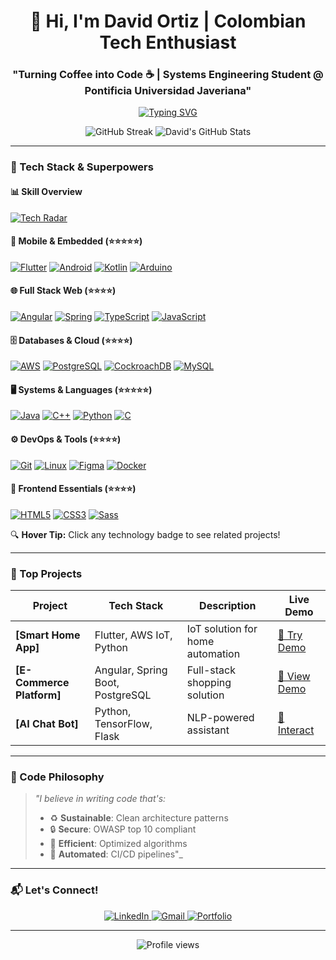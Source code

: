 <h1 align="center">🚀 Hi, I'm David Ortiz | Colombian Tech Enthusiast</h1>
<h3 align="center">"Turning Coffee into Code ☕️ | Systems Engineering Student @ Pontificia Universidad Javeriana"</h3>

<p align="center">
  <a href="https://git.io/typing-svg"><img src="https://readme-typing-svg.demolab.com?font=Fira+Code&pause=1000&color=22D3EE&center=true&vCenter=true&width=435&lines=Full-Stack+Developer;Mobile+Apps+Creator;Cloud+Explorer;Tech+Innovator;Continuous+Learner" alt="Typing SVG" /></a>
</p>

<div align="center">
  
  ![GitHub Streak](https://streak-stats.demolab.com?user=DavzC&theme=radical&border_radius=4.7)
  ![David's GitHub Stats](https://github-readme-stats.vercel.app/api?username=DavzC&show_icons=true&theme=radical)
  
</div>

---

### 🚀 Tech Stack & Superpowers

#### 📊 Skill Overview
[![Tech Radar](https://skillicons.dev/icons?i=java,flutter,cpp,py,aws,angular,spring,postgresql&perline=9)](https://github.com/DavzC)


#### 📱 Mobile & Embedded (⭐⭐⭐⭐⭐)
[![Flutter](https://img.shields.io/badge/Flutter-4.8/5-02569B?logo=flutter&style=for-the-badge&labelColor=1a1a1a&link=https://github.com/tuusuario?tab=repositories&query=flutter)](https://flutter.dev)
[![Android](https://img.shields.io/badge/Android-4.7/5-3DDC84?logo=android&style=for-the-badge&labelColor=1a1a1a&link=https://github.com/tuusuario?tab=repositories&query=android)](https://developer.android.com)
[![Kotlin](https://img.shields.io/badge/Kotlin-4.5/5-7F52FF?logo=kotlin&style=for-the-badge&labelColor=1a1a1a&link=https://github.com/tuusuario?tab=repositories&query=kotlin)](https://kotlinlang.org)
[![Arduino](https://img.shields.io/badge/Arduino-4.2/5-00979D?logo=arduino&style=for-the-badge&labelColor=1a1a1a&link=https://github.com/tuusuario/arduino-projects)](https://www.arduino.cc)

#### 🌐 Full Stack Web (⭐⭐⭐⭐)
[![Angular](https://img.shields.io/badge/Angular-4.6/5-DD0031?logo=angular&style=for-the-badge&labelColor=1a1a1a&link=https://github.com/tuusuario/angular-projects)](https://angular.io)
[![Spring](https://img.shields.io/badge/Spring_Boot-4.8/5-6DB33F?logo=spring&style=for-the-badge&labelColor=1a1a1a&link=https://github.com/tuusuario/spring-projects)](https://spring.io)
[![TypeScript](https://img.shields.io/badge/TypeScript-4.4/5-3178C6?logo=typescript&style=for-the-badge&labelColor=1a1a1a&link=https://github.com/tuusuario?tab=repositories&query=typescript)](https://www.typescriptlang.org)
[![JavaScript](https://img.shields.io/badge/JavaScript-4.7/5-F7DF1E?logo=javascript&style=for-the-badge&labelColor=1a1a1a&link=https://github.com/tuusuario?tab=repositories&query=javascript)](https://developer.mozilla.org/en-US/docs/Web/JavaScript)

#### 🗄️ Databases & Cloud (⭐⭐⭐⭐)
[![AWS](https://img.shields.io/badge/AWS-4.3/5-FF9900?logo=amazon-aws&style=for-the-badge&labelColor=1a1a1a&link=https://github.com/tuusuario/aws-projects)](https://aws.amazon.com)
[![PostgreSQL](https://img.shields.io/badge/PostgreSQL-4.6/5-4169E1?logo=postgresql&style=for-the-badge&labelColor=1a1a1a&link=https://github.com/tuusuario/database-projects)](https://www.postgresql.org)
[![CockroachDB](https://img.shields.io/badge/CockroachDB-4.1/5-6933FF?logo=cockroach-labs&style=for-the-badge&labelColor=1a1a1a&link=https://github.com/tuusuario/distributed-systems)](https://www.cockroachlabs.com)
[![MySQL](https://img.shields.io/badge/MySQL-4.5/5-4479A1?logo=mysql&style=for-the-badge&labelColor=1a1a1a&link=https://github.com/tuusuario/database-projects)](https://www.mysql.com)

#### 🖥️ Systems & Languages (⭐⭐⭐⭐⭐)
[![Java](https://img.shields.io/badge/Java-4.9/5-007396?logo=java&style=for-the-badge&labelColor=1a1a1a&link=https://github.com/tuusuario/java-projects)](https://java.com)
[![C++](https://img.shields.io/badge/C++-4.7/5-00599C?logo=c%2B%2B&style=for-the-badge&labelColor=1a1a1a&link=https://github.com/tuusuario/cpp-projects)](https://isocpp.org)
[![Python](https://img.shields.io/badge/Python-4.5/5-3776AB?logo=python&style=for-the-badge&labelColor=1a1a1a&link=https://github.com/tuusuario/python-projects)](https://www.python.org)
[![C](https://img.shields.io/badge/C-4.3/5-A8B9CC?logo=c&style=for-the-badge&labelColor=1a1a1a&link=https://github.com/tuusuario/systems-programming)](https://en.cppreference.com/w/c/language)

#### ⚙️ DevOps & Tools (⭐⭐⭐⭐)
[![Git](https://img.shields.io/badge/Git-4.8/5-F05032?logo=git&style=for-the-badge&labelColor=1a1a1a&link=https://github.com/tuusuario)](https://git-scm.com)
[![Linux](https://img.shields.io/badge/Linux-4.6/5-FCC624?logo=linux&style=for-the-badge&labelColor=1a1a1a&link=https://github.com/tuusuario/linux-scripts)](https://www.linux.org)
[![Figma](https://img.shields.io/badge/Figma-4.4/5-F24E1E?logo=figma&style=for-the-badge&labelColor=1a1a1a&link=https://github.com/tuusuario/ui-designs)](https://www.figma.com)
[![Docker](https://img.shields.io/badge/Docker-4.2/5-2496ED?logo=docker&style=for-the-badge&labelColor=1a1a1a&link=https://github.com/tuusuario/containerized-apps)](https://www.docker.com)

#### 🎨 Frontend Essentials (⭐⭐⭐⭐)
[![HTML5](https://img.shields.io/badge/HTML5-4.7/5-E34F26?logo=html5&style=for-the-badge&labelColor=1a1a1a&link=https://github.com/tuusuario/web-projects)](https://developer.mozilla.org/en-US/docs/Web/HTML)
[![CSS3](https://img.shields.io/badge/CSS3-4.5/5-1572B6?logo=css3&style=for-the-badge&labelColor=1a1a1a&link=https://github.com/tuusuario/web-projects)](https://developer.mozilla.org/en-US/docs/Web/CSS)
[![Sass](https://img.shields.io/badge/Sass-4.3/5-CC6699?logo=sass&style=for-the-badge&labelColor=1a1a1a&link=https://github.com/tuusuario/css-frameworks)](https://sass-lang.com)

🔍 **Hover Tip:** Click any technology badge to see related projects!

---

### 🎯 Top Projects
| Project | Tech Stack | Description | Live Demo |
|---------|------------|-------------|-----------|
| **[Smart Home App]** | Flutter, AWS IoT, Python | IoT solution for home automation | [🚀 Try Demo](link) |
| **[E-Commerce Platform]** | Angular, Spring Boot, PostgreSQL | Full-stack shopping solution | [🛒 View Demo](link) |
| **[AI Chat Bot]** | Python, TensorFlow, Flask | NLP-powered assistant | [🤖 Interact](link) |

---

### 💬 Code Philosophy
> _"I believe in writing code that's:_
> - ♻️ **Sustainable**: Clean architecture patterns
> - 🔒 **Secure**: OWASP top 10 compliant
> - 🚀 **Efficient**: Optimized algorithms
> - 🤖 **Automated**: CI/CD pipelines"_

---

### 📬 Let's Connect!
<p align="center">
  <a href="https://linkedin.com/in/david-ortiz-b2136a1ba">
    <img src="https://img.shields.io/badge/LinkedIn-0077B5?style=for-the-badge&logo=linkedin&logoColor=white" alt="LinkedIn">
  </a>
  <a href="mailto:davidortiz37575@gmail.com">
    <img src="https://img.shields.io/badge/Gmail-D14836?style=for-the-badge&logo=gmail&logoColor=white" alt="Gmail">
  </a>
  <a href="https://davidortiz.dev">
    <img src="https://img.shields.io/badge/Portfolio-FF4088?style=for-the-badge&logo=google-chrome&logoColor=white" alt="Portfolio">
  </a>
</p>

---

<p align="center">
  <img src="https://komarev.com/ghpvc/?username=tuusuario&label=Profile+Views&color=blueviolet&style=flat" alt="Profile views">
</p>
